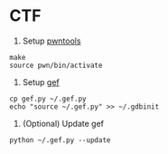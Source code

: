 # CTF 

1. Setup [pwntools](https://github.com/Gallopsled/pwntools#readme)
```
make
source pwn/bin/activate
```
1. Setup [gef](https://hugsy.github.io/gef/)
```
cp gef.py ~/.gef.py
echo "source ~/.gef.py" >> ~/.gdbinit
```
1. (Optional) Update gef
```
python ~/.gef.py --update
```

